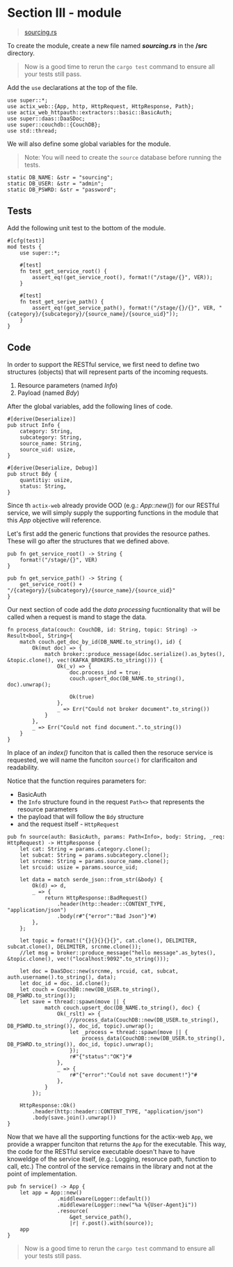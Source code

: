 # Section III - module

> [sourcing.rs](https://github.com/dsietz/rust-daas/blob/master/src/sourcing.rs)

To create the module, create a new file named _**sourcing.rs**_ in the **/src** directory.

> Now is a good time to rerun the `cargo test` command to ensure all your tests still pass.

Add the `use` declarations at the top of the file.

```text
use super::*;
use actix_web::{App, http, HttpRequest, HttpResponse, Path};
use actix_web_httpauth::extractors::basic::BasicAuth;
use super::daas::DaaSDoc;
use super::couchdb::{CouchDB};
use std::thread;
```

We will also define some global variables for the module.

> Note: You will need to create the `source` database before running the tests.

```text
static DB_NAME: &str = "sourcing";
static DB_USER: &str = "admin";
static DB_PSWRD: &str = "password";
```

## Tests

Add the following unit test to the bottom of the module.

```text
#[cfg(test)]
mod tests {
    use super::*;

    #[test]
    fn test_get_service_root() {
        assert_eq!(get_service_root(), format!("/stage/{}", VER));
    }

    #[test]
    fn test_get_serive_path() {
        assert_eq!(get_service_path(), format!("/stage/{}/{}", VER, "{category}/{subcategory}/{source_name}/{source_uid}"));
    }
}
```

## Code

In order to support the RESTful service, we first need to define two structures \(objects\) that will represent parts of the incoming requests.

1. Resource parameters \(named _Info_\)
2. Payload \(named _Bdy_\)

After the global variables, add the following lines of code.

```text
#[derive(Deserialize)]
pub struct Info {
    category: String,
    subcategory: String,
    source_name: String,
    source_uid: usize,
}

#[derive(Deserialize, Debug)]
pub struct Bdy {
    quantitiy: usize,
    status: String,
}
```

Since th `actix-web` already provide OOD \(e.g.: _App::new\(\)_\) for our RESTful service, we will simply supply the supporting functions in the module that this _App_ objective will reference.

Let's first add the generic functions that provides the resource pathes. These will go after the structures that we defined above.

```text
pub fn get_service_root() -> String {
    format!("/stage/{}", VER)
}

pub fn get_service_path() -> String {
    get_service_root() + "/{category}/{subcategory}/{source_name}/{source_uid}"
}
```

Our next section of code add the _data processing_ fucntionality that will be called when a request is mand to stage the data.

```text
fn process_data(couch: CouchDB, id: String, topic: String) -> Result<bool, String>{
    match couch.get_doc_by_id(DB_NAME.to_string(), id) {
        Ok(mut doc) => {
            match broker::produce_message(&doc.serialize().as_bytes(), &topic.clone(), vec!(KAFKA_BROKERS.to_string())) {
                Ok(_v) => {
                    doc.process_ind = true;
                    couch.upsert_doc(DB_NAME.to_string(), doc).unwrap();

                    Ok(true)
                },
                _ => Err("Could not broker document".to_string())
            }
        },
        _ => Err("Could not find document.".to_string())
    }
}
```

In place of an _index\(\)_ funciton that is called then the resoruce service is requested, we will name the funciton `source()` for clarificaiton and readability.

Notice that the function requires parameters for:

* BasicAuth
* the `Info` structure found in the request `Path<>` that represents the resource parameters
* the payload that will follow the `Bdy` structure 
* and the request itself - `HttpRequest`

```text
pub fn source(auth: BasicAuth, params: Path<Info>, body: String, _req: HttpRequest) -> HttpResponse {
    let cat: String = params.category.clone();
    let subcat: String = params.subcategory.clone();
    let srcnme: String = params.source_name.clone();
    let srcuid: usize = params.source_uid;

    let data = match serde_json::from_str(&body) {
        Ok(d) => d,
        _ => {
            return HttpResponse::BadRequest()
                .header(http::header::CONTENT_TYPE, "application/json")
                .body(r#"{"error":"Bad Json"}"#) 
        },
    };

    let topic = format!("{}{}{}{}{}", cat.clone(), DELIMITER, subcat.clone(), DELIMITER, srcnme.clone());
    //let msg = broker::produce_message("hello message".as_bytes(), &topic.clone(), vec!("localhost:9092".to_string()));

    let doc = DaaSDoc::new(srcnme, srcuid, cat, subcat, auth.username().to_string(), data);
    let doc_id = doc._id.clone();
    let couch = CouchDB::new(DB_USER.to_string(), DB_PSWRD.to_string());
    let save = thread::spawn(move || {
            match couch.upsert_doc(DB_NAME.to_string(), doc) {
                Ok(_rslt) => {
                    //process_data(CouchDB::new(DB_USER.to_string(), DB_PSWRD.to_string()), doc_id, topic).unwrap();
                    let _process = thread::spawn(move || {
                        process_data(CouchDB::new(DB_USER.to_string(), DB_PSWRD.to_string()), doc_id, topic).unwrap();
                    });
                    r#"{"status":"OK"}"#
                },
                _ => {
                    r#"{"error":"Could not save document!"}"#
                },
            }
        });

    HttpResponse::Ok()
        .header(http::header::CONTENT_TYPE, "application/json")
        .body(save.join().unwrap())    
}
```

Now that we have all the supporting functions for the actix-web `App`, we provide a wrapper funciton that returns the `App` for the executable. This way, the code for the RESTful service executable doesn't have to have knoweldge of the service itself, \(e.g.: Logging, resoruce path, function to call, etc.\) The control of the service remains in the library and not at the point of implementation.

```text
pub fn service() -> App {
    let app = App::new()
                .middleware(Logger::default())
                .middleware(Logger::new("%a %{User-Agent}i"))
                .resource(
                    &get_service_path(),
                    |r| r.post().with(source));
    app
}
```

> Now is a good time to rerun the `cargo test` command to ensure all your tests still pass.

